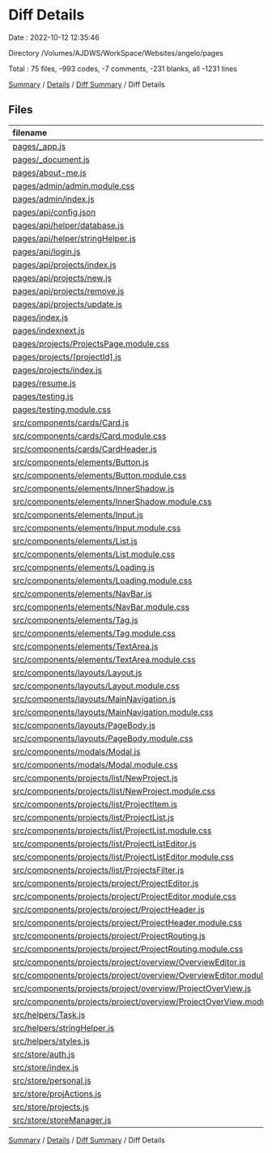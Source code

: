 # Diff Details

Date : 2022-10-12 12:35:46

Directory /Volumes/AJDWS/WorkSpace/Websites/angelo/pages

Total : 75 files,  -993 codes, -7 comments, -231 blanks, all -1231 lines

[Summary](results.md) / [Details](details.md) / [Diff Summary](diff.md) / Diff Details

## Files
| filename | language | code | comment | blank | total |
| :--- | :--- | ---: | ---: | ---: | ---: |
| [pages/_app.js](/pages/_app.js) | JavaScript | 16 | 0 | 3 | 19 |
| [pages/_document.js](/pages/_document.js) | JavaScript | 19 | 0 | 2 | 21 |
| [pages/about-me.js](/pages/about-me.js) | JavaScript | 4 | 0 | 2 | 6 |
| [pages/admin/admin.module.css](/pages/admin/admin.module.css) | CSS | 24 | 0 | 4 | 28 |
| [pages/admin/index.js](/pages/admin/index.js) | JavaScript | 85 | 0 | 11 | 96 |
| [pages/api/config.json](/pages/api/config.json) | JSON | 6 | 0 | 1 | 7 |
| [pages/api/helper/database.js](/pages/api/helper/database.js) | JavaScript | 4 | 0 | 2 | 6 |
| [pages/api/helper/stringHelper.js](/pages/api/helper/stringHelper.js) | JavaScript | 15 | 0 | 7 | 22 |
| [pages/api/login.js](/pages/api/login.js) | JavaScript | 42 | 0 | 14 | 56 |
| [pages/api/projects/index.js](/pages/api/projects/index.js) | JavaScript | 22 | 0 | 8 | 30 |
| [pages/api/projects/new.js](/pages/api/projects/new.js) | JavaScript | 40 | 0 | 10 | 50 |
| [pages/api/projects/remove.js](/pages/api/projects/remove.js) | JavaScript | 31 | 0 | 11 | 42 |
| [pages/api/projects/update.js](/pages/api/projects/update.js) | JavaScript | 35 | 8 | 13 | 56 |
| [pages/index.js](/pages/index.js) | JavaScript | 4 | 0 | 1 | 5 |
| [pages/indexnext.js](/pages/indexnext.js) | JavaScript | 61 | 0 | 9 | 70 |
| [pages/projects/ProjectsPage.module.css](/pages/projects/ProjectsPage.module.css) | CSS | 25 | 2 | 7 | 34 |
| [pages/projects/[projectId].js](/pages/projects/%5BprojectId%5D.js) | JavaScript | 44 | 0 | 7 | 51 |
| [pages/projects/index.js](/pages/projects/index.js) | JavaScript | 24 | 1 | 5 | 30 |
| [pages/resume.js](/pages/resume.js) | JavaScript | 4 | 0 | 2 | 6 |
| [pages/testing.js](/pages/testing.js) | JavaScript | 12 | 0 | 1 | 13 |
| [pages/testing.module.css](/pages/testing.module.css) | CSS | 4 | 0 | 1 | 5 |
| [src/components/cards/Card.js](/src/components/cards/Card.js) | JavaScript | -12 | 0 | -4 | -16 |
| [src/components/cards/Card.module.css](/src/components/cards/Card.module.css) | CSS | -32 | -2 | -8 | -42 |
| [src/components/cards/CardHeader.js](/src/components/cards/CardHeader.js) | JavaScript | -22 | 0 | -6 | -28 |
| [src/components/elements/Button.js](/src/components/elements/Button.js) | JavaScript | -12 | 0 | -4 | -16 |
| [src/components/elements/Button.module.css](/src/components/elements/Button.module.css) | CSS | -75 | 0 | -17 | -92 |
| [src/components/elements/InnerShadow.js](/src/components/elements/InnerShadow.js) | JavaScript | -8 | -1 | -3 | -12 |
| [src/components/elements/InnerShadow.module.css](/src/components/elements/InnerShadow.module.css) | CSS | -10 | -1 | -1 | -12 |
| [src/components/elements/Input.js](/src/components/elements/Input.js) | JavaScript | -12 | 0 | -5 | -17 |
| [src/components/elements/Input.module.css](/src/components/elements/Input.module.css) | CSS | -19 | 0 | -7 | -26 |
| [src/components/elements/List.js](/src/components/elements/List.js) | JavaScript | -8 | 0 | -3 | -11 |
| [src/components/elements/List.module.css](/src/components/elements/List.module.css) | CSS | -7 | 0 | -2 | -9 |
| [src/components/elements/Loading.js](/src/components/elements/Loading.js) | JavaScript | -5 | 0 | -2 | -7 |
| [src/components/elements/Loading.module.css](/src/components/elements/Loading.module.css) | CSS | -16 | 0 | -6 | -22 |
| [src/components/elements/NavBar.js](/src/components/elements/NavBar.js) | JavaScript | -39 | 0 | -8 | -47 |
| [src/components/elements/NavBar.module.css](/src/components/elements/NavBar.module.css) | CSS | -71 | -1 | -17 | -89 |
| [src/components/elements/Tag.js](/src/components/elements/Tag.js) | JavaScript | -5 | 0 | -3 | -8 |
| [src/components/elements/Tag.module.css](/src/components/elements/Tag.module.css) | CSS | -9 | 0 | -3 | -12 |
| [src/components/elements/TextArea.js](/src/components/elements/TextArea.js) | JavaScript | -12 | 0 | -4 | -16 |
| [src/components/elements/TextArea.module.css](/src/components/elements/TextArea.module.css) | CSS | -11 | 0 | -5 | -16 |
| [src/components/layouts/Layout.js](/src/components/layouts/Layout.js) | JavaScript | -12 | 0 | -4 | -16 |
| [src/components/layouts/Layout.module.css](/src/components/layouts/Layout.module.css) | CSS | -5 | 0 | -2 | -7 |
| [src/components/layouts/MainNavigation.js](/src/components/layouts/MainNavigation.js) | JavaScript | -91 | -2 | -14 | -107 |
| [src/components/layouts/MainNavigation.module.css](/src/components/layouts/MainNavigation.module.css) | CSS | -35 | 0 | -8 | -43 |
| [src/components/layouts/PageBody.js](/src/components/layouts/PageBody.js) | JavaScript | -5 | 0 | -2 | -7 |
| [src/components/layouts/PageBody.module.css](/src/components/layouts/PageBody.module.css) | CSS | -9 | 0 | -6 | -15 |
| [src/components/modals/Modal.js](/src/components/modals/Modal.js) | JavaScript | -11 | 0 | -3 | -14 |
| [src/components/modals/Modal.module.css](/src/components/modals/Modal.module.css) | CSS | -24 | 0 | -4 | -28 |
| [src/components/projects/list/NewProject.js](/src/components/projects/list/NewProject.js) | JavaScript | -94 | 0 | -14 | -108 |
| [src/components/projects/list/NewProject.module.css](/src/components/projects/list/NewProject.module.css) | CSS | -37 | 0 | -6 | -43 |
| [src/components/projects/list/ProjectItem.js](/src/components/projects/list/ProjectItem.js) | JavaScript | -64 | 0 | -12 | -76 |
| [src/components/projects/list/ProjectList.js](/src/components/projects/list/ProjectList.js) | JavaScript | -27 | 0 | -8 | -35 |
| [src/components/projects/list/ProjectList.module.css](/src/components/projects/list/ProjectList.module.css) | CSS | -64 | -7 | -16 | -87 |
| [src/components/projects/list/ProjectListEditor.js](/src/components/projects/list/ProjectListEditor.js) | JavaScript | -84 | -2 | -19 | -105 |
| [src/components/projects/list/ProjectListEditor.module.css](/src/components/projects/list/ProjectListEditor.module.css) | CSS | -12 | 0 | -2 | -14 |
| [src/components/projects/list/ProjectsFilter.js](/src/components/projects/list/ProjectsFilter.js) | JavaScript | -4 | 0 | -2 | -6 |
| [src/components/projects/project/ProjectEditor.js](/src/components/projects/project/ProjectEditor.js) | JavaScript | -57 | 0 | -7 | -64 |
| [src/components/projects/project/ProjectEditor.module.css](/src/components/projects/project/ProjectEditor.module.css) | CSS | -13 | 0 | -4 | -17 |
| [src/components/projects/project/ProjectHeader.js](/src/components/projects/project/ProjectHeader.js) | JavaScript | -19 | 0 | -4 | -23 |
| [src/components/projects/project/ProjectHeader.module.css](/src/components/projects/project/ProjectHeader.module.css) | CSS | -8 | 0 | -1 | -9 |
| [src/components/projects/project/ProjectRouting.js](/src/components/projects/project/ProjectRouting.js) | JavaScript | -19 | 0 | -5 | -24 |
| [src/components/projects/project/ProjectRouting.module.css](/src/components/projects/project/ProjectRouting.module.css) | CSS | -30 | -1 | -5 | -36 |
| [src/components/projects/project/overview/OverviewEditor.js](/src/components/projects/project/overview/OverviewEditor.js) | JavaScript | -7 | 0 | -3 | -10 |
| [src/components/projects/project/overview/OverviewEditor.module.css](/src/components/projects/project/overview/OverviewEditor.module.css) | CSS | 0 | 0 | -1 | -1 |
| [src/components/projects/project/overview/ProjectOverView.js](/src/components/projects/project/overview/ProjectOverView.js) | JavaScript | -33 | 0 | -7 | -40 |
| [src/components/projects/project/overview/ProjectOverView.module.css](/src/components/projects/project/overview/ProjectOverView.module.css) | CSS | -61 | 0 | -13 | -74 |
| [src/helpers/Task.js](/src/helpers/Task.js) | JavaScript | -5 | 0 | -1 | -6 |
| [src/helpers/stringHelper.js](/src/helpers/stringHelper.js) | JavaScript | -24 | 0 | -5 | -29 |
| [src/helpers/styles.js](/src/helpers/styles.js) | JavaScript | -9 | 0 | -4 | -13 |
| [src/store/auth.js](/src/store/auth.js) | JavaScript | -60 | 0 | -14 | -74 |
| [src/store/index.js](/src/store/index.js) | JavaScript | -12 | 0 | -3 | -15 |
| [src/store/personal.js](/src/store/personal.js) | JavaScript | -13 | 0 | -5 | -18 |
| [src/store/projActions.js](/src/store/projActions.js) | JavaScript | -107 | 0 | -22 | -129 |
| [src/store/projects.js](/src/store/projects.js) | JavaScript | -61 | 0 | -14 | -75 |
| [src/store/storeManager.js](/src/store/storeManager.js) | JavaScript | -13 | -1 | -4 | -18 |

[Summary](results.md) / [Details](details.md) / [Diff Summary](diff.md) / Diff Details